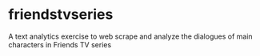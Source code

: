 # friendstvseries
A text analytics exercise to web scrape and analyze the dialogues of main characters in Friends TV series
